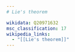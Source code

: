 ```yaml
---
# Lie's theorem

wikidata: Q20971632
msc_classification: 17
wikipedia_links:
  - "[[Lie's theorem]]"
---
```

